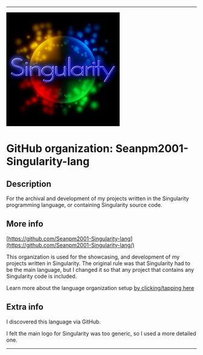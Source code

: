 
***

<!--
<details open><summary><p>Click/tap here to expand/collapse the full resolution (vector) logo for this project</p></summary>

![Singularity_Logo.svg failed to load. The file may be missing or corrupt. Check the file path for errors first.](/AdditionalInfo/2/Seanpm2001-Singularity-lang/Singularity_logo.svg)

</details>

<details><summary><p>Click/tap here to expand/collapse the non-vector (raster) logo for this project</p></summary>
!-->

![SIngularityLogoBetter300px.png failed to load. The file may be missing or corrupt. Check the file path for errors first.](/AdditionalInfo/2/Seanpm2001-Singularity-lang/SIngularityLogoBetter300px.png)

<!--
</details>
!-->

# GitHub organization: Seanpm2001-Singularity-lang

## Description

For the archival and development of my projects written in the Singularity programming language, or containing Singularity source code.

## More info

[https://github.com/Seanpm2001-Singularity-lang](https://github.com/Seanpm2001-Singularity-lang/)

This organization is used for the showcasing, and development of my projects written in Singularity. The original rule was that Singularity had to be the main language, but I changed it so that any project that contains any Singularity code is included.

Learn more about the language organization setup [by clicking/tapping here](/AdditionalInfo/LanguageOrgs/README.md)

## Extra info

I discovered this language via GitHub.

I felt the main logo for Singularity was too generic, so I used a more detailed one.

<!-- Singularity doesn't have an official logo, so I used the best alternative I could find. !-->

***
